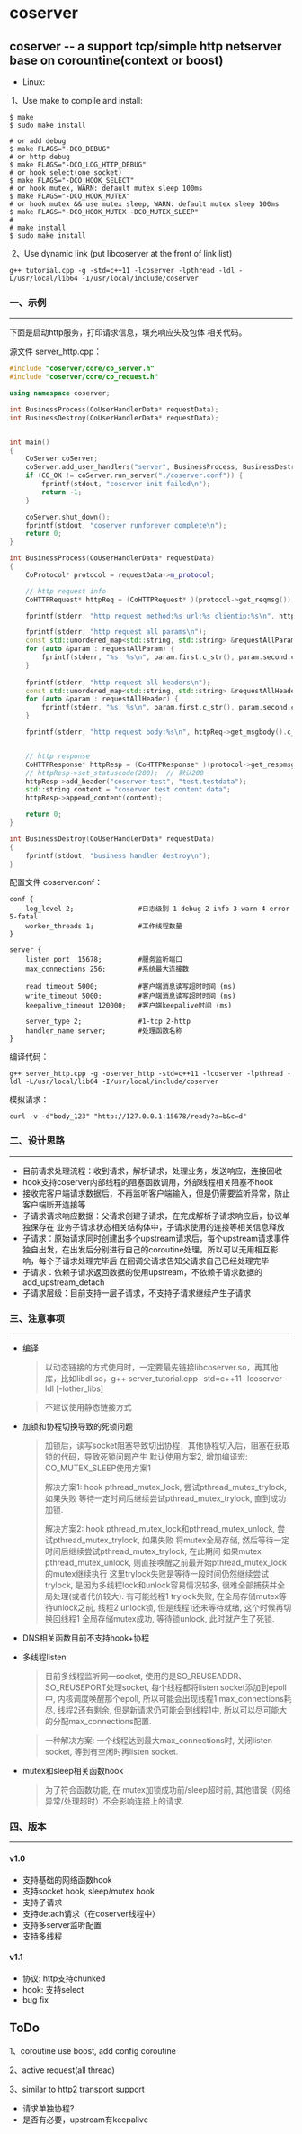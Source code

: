 # coserver



## coserver -- a support tcp/simple http netserver base on corountine(context or boost)

- Linux: 

​    1、Use make to compile and install: 

```shell
$ make
$ sudo make install

# or add debug
$ make FLAGS="-DCO_DEBUG"
# or http debug
$ make FLAGS="-DCO_LOG_HTTP_DEBUG"
# or hook select(one socket)
$ make FLAGS="-DCO_HOOK_SELECT"
# or hook mutex, WARN: default mutex sleep 100ms
$ make FLAGS="-DCO_HOOK_MUTEX"
# or hook mutex && use mutex sleep, WARN: default mutex sleep 100ms
$ make FLAGS="-DCO_HOOK_MUTEX -DCO_MUTEX_SLEEP"
#
# make install
$ sudo make install
```

​    2、Use dynamic link (put libcoserver at the front of link list)

```shell
g++ tutorial.cpp -g -std=c++11 -lcoserver -lpthread -ldl -L/usr/local/lib64 -I/usr/local/include/coserver
```





### 一、示例

------

下面是启动http服务，打印请求信息，填充响应头及包体 相关代码。



源文件 server_http.cpp：

```c++
#include "coserver/core/co_server.h"
#include "coserver/core/co_request.h"

using namespace coserver;

int BusinessProcess(CoUserHandlerData* requestData);
int BusinessDestroy(CoUserHandlerData* requestData);


int main()
{
    CoServer coServer;
    coServer.add_user_handlers("server", BusinessProcess, BusinessDestroy);
    if (CO_OK != coServer.run_server("./coserver.conf")) {
        fprintf(stdout, "coserver init failed\n");
        return -1;
    }

    coServer.shut_down();
    fprintf(stdout, "coserver runforever complete\n");
    return 0;
}

int BusinessProcess(CoUserHandlerData* requestData)
{
    CoProtocol* protocol = requestData->m_protocol;

    // http request info
    CoHTTPRequest* httpReq = (CoHTTPRequest* )(protocol->get_reqmsg());

    fprintf(stderr, "http request method:%s url:%s clientip:%s\n", httpReq->get_method().c_str(), httpReq->get_url().c_str(), protocol->get_clientip().c_str());

    fprintf(stderr, "http request all params\n");
    const std::unordered_map<std::string, std::string> &requestAllParam = httpReq->get_allparam();
    for (auto &param : requestAllParam) {
        fprintf(stderr, "%s: %s\n", param.first.c_str(), param.second.c_str());
    }
    
    fprintf(stderr, "http request all headers\n");
    const std::unordered_map<std::string, std::string> &requestAllHeader = httpReq->get_allheader();
    for (auto &param : requestAllHeader) {
        fprintf(stderr, "%s: %s\n", param.first.c_str(), param.second.c_str());
    }

    fprintf(stderr, "http request body:%s\n", httpReq->get_msgbody().c_str());


    // http response
    CoHTTPResponse* httpResp = (CoHTTPResponse* )(protocol->get_respmsg());
    // httpResp->set_statuscode(200);  // 默认200
    httpResp->add_header("coserver-test", "test,testdata");
    std::string content = "coserver test content data";
    httpResp->append_content(content);

    return 0;
}

int BusinessDestroy(CoUserHandlerData* requestData)
{
    fprintf(stdout, "business handler destroy\n");
}
```



配置文件 coserver.conf：

```shell
conf {
    log_level 2;                #日志级别 1-debug 2-info 3-warn 4-error 5-fatal
    worker_threads 1;           #工作线程数量
}

server {
    listen_port  15678;         #服务监听端口
    max_connections 256;        #系统最大连接数

    read_timeout 5000;          #客户端消息读写超时时间 (ms)
    write_timeout 5000;         #客户端消息读写超时时间 (ms)
    keepalive_timeout 120000;   #客户端keepalive时间 (ms)
    
    server_type 2;              #1-tcp 2-http
    handler_name server;        #处理函数名称
}
```



编译代码：

```shell
g++ server_http.cpp -g -oserver_http -std=c++11 -lcoserver -lpthread -ldl -L/usr/local/lib64 -I/usr/local/include/coserver
```



模拟请求：

```shell
curl -v -d"body_123" "http://127.0.0.1:15678/ready?a=b&c=d"
```





### 二、设计思路

------

- 目前请求处理流程：收到请求，解析请求，处理业务，发送响应，连接回收
- hook支持coserver内部线程的阻塞函数调用，外部线程相关阻塞不hook
- 接收完客户端请求数据后，不再监听客户端输入，但是仍需要监听异常，防止客户端断开连接等
- 子请求请求响应数据：父请求创建子请求，在完成解析子请求响应后，协议单独保存在 业务子请求状态相关结构体中，子请求使用的连接等相关信息释放
- 子请求：原始请求同时创建出多个upstream请求后，每个upstream请求事件独自出发，在出发后分别进行自己的coroutine处理，所以可以无用相互影响，每个子请求处理完毕后 在回调父请求告知父请求自己已经处理完毕
- 子请求：依赖子请求返回数据的使用upstream，不依赖子请求数据的add_upstream_detach
- 子请求层级：目前支持一层子请求，不支持子请求继续产生子请求





### 三、注意事项

------

- 编译

  > 以动态链接的方式使用时，一定要最先链接libcoserver.so，再其他库，比如libdl.so，g++ server_tutorial.cpp -std=c++11 -lcoserver -ldl [-lother_libs]

  > 不建议使用静态链接方式

- 加锁和协程切换导致的死锁问题

  > 加锁后，读写socket阻塞导致切出协程，其他协程切入后，阻塞在获取锁的代码，导致死锁问题产生
  > 默认使用方案2, 增加编译宏: CO_MUTEX_SLEEP使用方案1
  >
  > 解决方案1:
  > hook pthread_mutex_lock, 尝试pthread_mutex_trylock, 如果失败 等待一定时间后继续尝试pthread_mutex_trylock, 直到成功加锁.
  >
  > 解决方案2:
  > hook pthread_mutex_lock和pthread_mutex_unlock, 尝试pthread_mutex_trylock, 如果失败 将mutex全局存储, 然后等待一定时间后继续尝试pthread_mutex_trylock, 在此期间 如果mutex  pthread_mutex_unlock, 则直接唤醒之前最开始pthread_mutex_lock的mutex继续执行
  > 这里trylock失败是等待一段时间仍然继续尝试trylock, 是因为多线程lock和unlock容易情况较多, 很难全部捕获并全局处理(或者代价较大). 有可能线程1 trylock失败, 在全局存储mutex等待unlock之前, 线程2 unlock锁, 但是线程1还未等待就绪, 这个时候再切换回线程1 全局存储mutex成功, 等待锁unlock, 此时就产生了死锁. 

- DNS相关函数目前不支持hook+协程

- 多线程listen

  > 目前多线程监听同一socket, 使用的是SO_REUSEADDR、SO_REUSEPORT处理socket, 每个线程都将listen socket添加到epoll中, 内核调度唤醒那个epoll, 所以可能会出现线程1 max_connections耗尽, 线程2还有剩余, 但是新请求仍可能会到线程1中, 所以可以尽可能大的分配max_connections配置.

  > 一种解决方案: 一个线程达到最大max_connections时, 关闭listen socket, 等到有空闲时再listen socket.

- mutex和sleep相关函数hook

  > 为了符合函数功能, 在 mutex加锁成功前/sleep超时前, 其他错误（网络异常/处理超时）不会影响连接上的请求.





### 四、版本

------

#### v1.0

- 支持基础的网络函数hook
- 支持socket hook, sleep/mutex hook
- 支持子请求
- 支持detach请求（在coserver线程中）
- 支持多server监听配置
- 支持多线程

#### v1.1

- 协议: http支持chunked
- hook: 支持select
- bug fix




## ToDo

1、coroutine use boost, add config coroutine

2、active request(all thread)

3、similar to http2 transport support

- 请求单独协程?
- 是否有必要，upstream有keepalive



